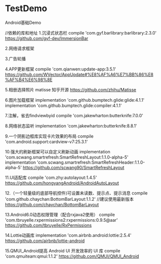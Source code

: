 # TestDemo
Android基础Demo


//依赖的库和地址
1.沉浸式状态栏
    compile 'com.gyf.barlibrary:barlibrary:2.3.0'
    https://github.com/gyf-dev/ImmersionBar

2.网络请求框架



3.广告轮播



4.APP更新框架
    compile 'com.qianwen:update-app:3.5.1'
    https://github.com/WVector/AppUpdate#%E8%AF%A6%E7%BB%86%E8%AF%B4%E6%98%8E

5.相册选择照片
    matisse 知乎开源
    https://github.com/zhihu/Matisse


6.图片加载框架
    implementation 'com.github.bumptech.glide:glide:4.1.1'
    implementation 'com.github.bumptech.glide:compiler:4.1.1'


7.注解，省去findviewbyid
    compile 'com.jakewharton:butterknife:7.0.0'

8.网络状态监听
    implementation 'com.jakewharton:butterknife:8.8.1'


9.一个阴影边框库实现卡片效果的布局
    compile 'com.android.support:cardview-v7:25.3.1'


10.强大的刷新框架可以自定义刷新动画
      implementation 'com.scwang.smartrefresh:SmartRefreshLayout:1.1.0-alpha-5'
      implementation 'com.scwang.smartrefresh:SmartRefreshHeader:1.1.0-alpha-5'
      https://github.com/scwang90/SmartRefreshLayout

11.UI适配库
      compile 'com.zhy:autolayout:1.4.5'
      https://github.com/hongyangAndroid/AndroidAutoLayout

12.（一个轻量级的底部导航控件)可设置未读数、提示点、提示消息
      compile 'com.github.chaychan:BottomBarLayout:1.1.2' //建议使用最新版本
      https://github.com/chaychan/BottomBarLayout

13.Android6.0动态权限管理（配合rxjava2使用）
    compile 'com.tbruyelle.rxpermissions2:rxpermissions:0.9.5@aar'
    https://github.com/tbruyelle/RxPermissions

14.Lottie动画库
    implementation 'com.airbnb.android:lottie:2.5.4'
    https://github.com/airbnb/lottie-android

15.QMUI_Android提高 Android UI 开发效率的 UI 库
    compile 'com.qmuiteam:qmui:1.1.2'
    https://github.com/QMUI/QMUI_Android
